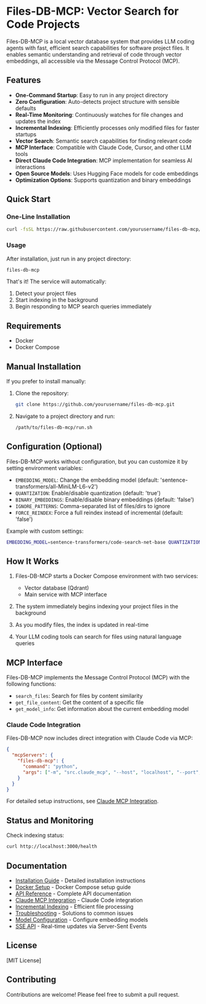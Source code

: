 # Files-DB-MCP: Vector Search for Code Projects

Files-DB-MCP is a local vector database system that provides LLM coding agents with fast, efficient search capabilities for software project files. It enables semantic understanding and retrieval of code through vector embeddings, all accessible via the Message Control Protocol (MCP).

## Features

- **One-Command Startup**: Easy to run in any project directory
- **Zero Configuration**: Auto-detects project structure with sensible defaults
- **Real-Time Monitoring**: Continuously watches for file changes and updates the index
- **Incremental Indexing**: Efficiently processes only modified files for faster startups
- **Vector Search**: Semantic search capabilities for finding relevant code
- **MCP Interface**: Compatible with Claude Code, Cursor, and other LLM tools
- **Direct Claude Code Integration**: MCP implementation for seamless AI interactions
- **Open Source Models**: Uses Hugging Face models for code embeddings
- **Optimization Options**: Supports quantization and binary embeddings

## Quick Start

### One-Line Installation

```bash
curl -fsSL https://raw.githubusercontent.com/yourusername/files-db-mcp/main/install.sh | bash
```

### Usage

After installation, just run in any project directory:

```bash
files-db-mcp
```

That's it! The service will automatically:
1. Detect your project files
2. Start indexing in the background
3. Begin responding to MCP search queries immediately

## Requirements

- Docker
- Docker Compose

## Manual Installation

If you prefer to install manually:

1. Clone the repository:
   ```bash
   git clone https://github.com/yourusername/files-db-mcp.git
   ```

2. Navigate to a project directory and run:
   ```bash
   /path/to/files-db-mcp/run.sh
   ```

## Configuration (Optional)

Files-DB-MCP works without configuration, but you can customize it by setting environment variables:

- `EMBEDDING_MODEL`: Change the embedding model (default: 'sentence-transformers/all-MiniLM-L6-v2')
- `QUANTIZATION`: Enable/disable quantization (default: 'true')
- `BINARY_EMBEDDINGS`: Enable/disable binary embeddings (default: 'false')
- `IGNORE_PATTERNS`: Comma-separated list of files/dirs to ignore
- `FORCE_REINDEX`: Force a full reindex instead of incremental (default: 'false')

Example with custom settings:

```bash
EMBEDDING_MODEL=sentence-transformers/code-search-net-base QUANTIZATION=false files-db-mcp
```

## How It Works

1. Files-DB-MCP starts a Docker Compose environment with two services:
   - Vector database (Qdrant)
   - Main service with MCP interface

2. The system immediately begins indexing your project files in the background

3. As you modify files, the index is updated in real-time

4. Your LLM coding tools can search for files using natural language queries

## MCP Interface

Files-DB-MCP implements the Message Control Protocol (MCP) with the following functions:

- `search_files`: Search for files by content similarity
- `get_file_content`: Get the content of a specific file
- `get_model_info`: Get information about the current embedding model

### Claude Code Integration

Files-DB-MCP now includes direct integration with Claude Code via MCP:

```json
{
  "mcpServers": {
    "files-db-mcp": {
      "command": "python",
      "args": ["-m", "src.claude_mcp", "--host", "localhost", "--port", "6333"]
    }
  }
}
```

For detailed setup instructions, see [Claude MCP Integration](docs/claude_mcp_integration.md).

## Status and Monitoring

Check indexing status:

```bash
curl http://localhost:3000/health
```

## Documentation

- [Installation Guide](docs/installation_guide.md) - Detailed installation instructions
- [Docker Setup](docs/docker_setup.md) - Docker Compose setup guide
- [API Reference](docs/api_reference.md) - Complete API documentation
- [Claude MCP Integration](docs/claude_mcp_integration.md) - Claude Code integration
- [Incremental Indexing](docs/incremental_indexing.md) - Efficient file processing
- [Troubleshooting](docs/troubleshooting.md) - Solutions to common issues
- [Model Configuration](docs/model_configuration.md) - Configure embedding models
- [SSE API](docs/sse_api.md) - Real-time updates via Server-Sent Events

## License

[MIT License]

## Contributing

Contributions are welcome! Please feel free to submit a pull request.